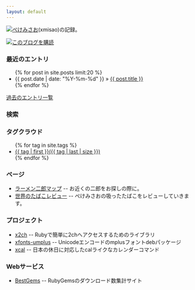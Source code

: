 ```yaml
---
layout: default
---
```

<img src="{{ root }}/xmisao_icon_16x16.png">[ぺけみさお](/about.html)(xmisao)の記録。

<img src="{{ root }}/feed_icon_14x14.png"><a href="{{root}}/feed.xml">このブログを購読</a>

<h3>最近のエントリ</h3>
<ul class="posts">
  {% for post in site.posts limit:20 %}
    <li><span>{{ post.date | date: "%Y-%m-%d" }}</span> &raquo; <a href="{{ BASE_PATH }}{{ post.url }}">{{ post.title }}</a></li>
  {% endfor %}
</ul>
<p><a href="entries.html">過去のエントリ一覧</a></p>

<h3>検索</h3>
<div>
<script>
  (function() {
    var cx = '010316783992048822387:wtqk9pesgts';
    var gcse = document.createElement('script');
    gcse.type = 'text/javascript';
    gcse.async = true;
    gcse.src = (document.location.protocol == 'https:' ? 'https:' : 'http:') +
        '//www.google.com/cse/cse.js?cx=' + cx;
    var s = document.getElementsByTagName('script')[0];
    s.parentNode.insertBefore(gcse, s);
  })();
</script>
<gcse:search></gcse:search>
</div>

<h3>タグクラウド</h3>
<ul class="tagcloud">
{% for tag in site.tags %}
    <li style="font-size: {{ tag | last | size | times: 200 | divided_by: site.tags.size | plus: 100 }}%">
        <a href="/tags/{{ tag | first | slugize }}">
            {{ tag | first }}({{ tag | last | size }})
        </a>
    </li>
{% endfor %}
</ul>

<h3>ページ</h3>
<ul class="posts">
	<li><a href="/jirorian/">ラーメン二郎マップ</a> -- お近くの二郎をお探しの際に。</li>
	<li><a href="/cigarette/">世界のたばこレビュー</a> -- ぺけみさおの吸ったたばこをレビューしていきます。</li>
</ul>

<h3>プロジェクト</h3>

- [x2ch](https://github.com/xmisao/x2ch) -- Rubyで簡単に2chへアクセスするためのライブラリ
- [xfonts-umplus](https://github.com/xmisao/xfonts-umplus) -- Unicodeエンコードのmplusフォントdebパッケージ
- [xcal](https://github.com/xmisao/xcal) -- 日本の休日に対応したcalライクなカレンダーコマンド

<h3>Webサービス</h3>

- [BestGems](http://bestgems.org/) -- RubyGemsのダウンロード数集計サイト
  
